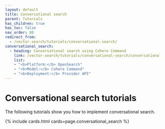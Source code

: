 ```yaml
---
layout: default
title: Conversational search
parent: Tutorials
has_children: true
has_toc: false
nav_order: 80
redirect_from:
  - /vector-search/tutorials/conversational-search/
conversational_search:
  - heading: Conversational search using Cohere Command
    link: /vector-search/tutorials/conversational-search/conversational-search-cohere/ 
    list:
    - "<b>Platform:</b> OpenSearch"
    - "<b>Model:</b> Cohere Command"  
    - "<b>Deployment:</b> Provider API" 
---
```


# Conversational search tutorials

The following tutorials show you how to implement conversational search.

{% include cards.html cards=page.conversational_search %}